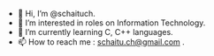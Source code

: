 - 👋 Hi, I’m @schaituch.
- 👀 I’m interested in roles on Information Technology.
- 🌱 I’m currently learning C, C++ languages.
- 📫 How to reach me : schaitu.ch@gmail.com .

<!---
schaituch/schaituch is a ✨ special ✨ repository because its `README.md` (this file) appears on your GitHub profile.
You can click the Preview link to take a look at your changes.
--->
